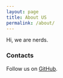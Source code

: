 ```yaml
---
layout: page
title: About US
permalink: /about/
---
```


Hi, we are nerds.

### Contacts

Follow us on [GitHub](http://github.com/smerm).
